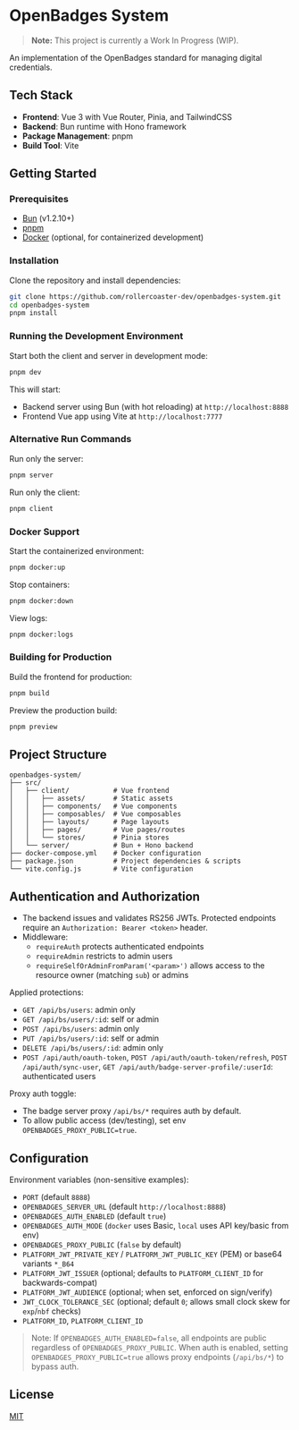 # OpenBadges System

> **Note:** This project is currently a Work In Progress (WIP).

An implementation of the OpenBadges standard for managing digital credentials.

## Tech Stack

- **Frontend**: Vue 3 with Vue Router, Pinia, and TailwindCSS
- **Backend**: Bun runtime with Hono framework
- **Package Management**: pnpm
- **Build Tool**: Vite

## Getting Started

### Prerequisites

- [Bun](https://bun.sh) (v1.2.10+)
- [pnpm](https://pnpm.io/)
- [Docker](https://www.docker.com/) (optional, for containerized development)

### Installation

Clone the repository and install dependencies:

```bash
git clone https://github.com/rollercoaster-dev/openbadges-system.git
cd openbadges-system
pnpm install
```

### Running the Development Environment

Start both the client and server in development mode:

```bash
pnpm dev
```

This will start:

- Backend server using Bun (with hot reloading) at `http://localhost:8888`
- Frontend Vue app using Vite at `http://localhost:7777`

### Alternative Run Commands

Run only the server:

```bash
pnpm server
```

Run only the client:

```bash
pnpm client
```

### Docker Support

Start the containerized environment:

```bash
pnpm docker:up
```

Stop containers:

```bash
pnpm docker:down
```

View logs:

```bash
pnpm docker:logs
```

### Building for Production

Build the frontend for production:

```bash
pnpm build
```

Preview the production build:

```bash
pnpm preview
```

## Project Structure

```
openbadges-system/
├── src/
│   ├── client/           # Vue frontend
│   │   ├── assets/       # Static assets
│   │   ├── components/   # Vue components
│   │   ├── composables/  # Vue composables
│   │   ├── layouts/      # Page layouts
│   │   ├── pages/        # Vue pages/routes
│   │   └── stores/       # Pinia stores
│   └── server/           # Bun + Hono backend
├── docker-compose.yml    # Docker configuration
├── package.json          # Project dependencies & scripts
└── vite.config.js        # Vite configuration
```

## Authentication and Authorization

- The backend issues and validates RS256 JWTs. Protected endpoints require an `Authorization: Bearer <token>` header.
- Middleware:
  - `requireAuth` protects authenticated endpoints
  - `requireAdmin` restricts to admin users
  - `requireSelfOrAdminFromParam('<param>')` allows access to the resource owner (matching `sub`) or admins

Applied protections:

- `GET /api/bs/users`: admin only
- `GET /api/bs/users/:id`: self or admin
- `POST /api/bs/users`: admin only
- `PUT /api/bs/users/:id`: self or admin
- `DELETE /api/bs/users/:id`: admin only
- `POST /api/auth/oauth-token`, `POST /api/auth/oauth-token/refresh`, `POST /api/auth/sync-user`, `GET /api/auth/badge-server-profile/:userId`: authenticated users

Proxy auth toggle:

- The badge server proxy `/api/bs/*` requires auth by default.
- To allow public access (dev/testing), set env `OPENBADGES_PROXY_PUBLIC=true`.

## Configuration

Environment variables (non-sensitive examples):

- `PORT` (default `8888`)
- `OPENBADGES_SERVER_URL` (default `http://localhost:8888`)
- `OPENBADGES_AUTH_ENABLED` (default `true`)
- `OPENBADGES_AUTH_MODE` (`docker` uses Basic, `local` uses API key/basic from env)
- `OPENBADGES_PROXY_PUBLIC` (`false` by default)
- `PLATFORM_JWT_PRIVATE_KEY` / `PLATFORM_JWT_PUBLIC_KEY` (PEM) or base64 variants `*_B64`
- `PLATFORM_JWT_ISSUER` (optional; defaults to `PLATFORM_CLIENT_ID` for backwards-compat)
- `PLATFORM_JWT_AUDIENCE` (optional; when set, enforced on sign/verify)
- `JWT_CLOCK_TOLERANCE_SEC` (optional; default `0`; allows small clock skew for `exp`/`nbf` checks)
- `PLATFORM_ID`, `PLATFORM_CLIENT_ID`

> Note: If `OPENBADGES_AUTH_ENABLED=false`, all endpoints are public regardless of `OPENBADGES_PROXY_PUBLIC`.
> When auth is enabled, setting `OPENBADGES_PROXY_PUBLIC=true` allows proxy endpoints (`/api/bs/*`) to bypass auth.

## License

[MIT](LICENSE)
